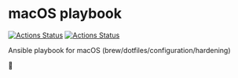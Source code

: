 # macOS playbook
[![Actions Status](https://github.com/charlesrocket/macos-station/workflows/playbook%20tests/badge.svg)](https://github.com/charlesrocket/macos-station/actions) [![Actions Status](https://github.com/charlesrocket/macos-station/workflows/ansible%20lint/badge.svg)](https://github.com/charlesrocket/macos-station/actions)

Ansible playbook for macOS (brew/dotfiles/configuration/hardening)

🚧
